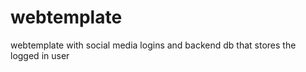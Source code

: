 webtemplate
===========

webtemplate with social media logins and backend db that stores the logged in user
